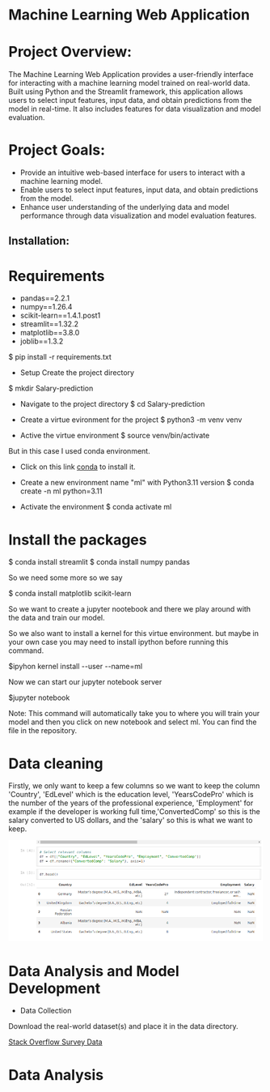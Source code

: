 # Machine Learning Web Application

# Project Overview:

The Machine Learning Web Application provides a user-friendly interface for interacting with a machine learning model trained on real-world data. Built using Python and the Streamlit framework, this application allows users to select input features, input data, and obtain predictions from the model in real-time. It also includes features for data visualization and model evaluation.

# Project Goals:

- Provide an intuitive web-based interface for users to interact with a machine learning model.
- Enable users to select input features, input data, and obtain predictions from the model.
- Enhance user understanding of the underlying data and model performance through data visualization and model evaluation features.

## Installation:

# Requirements

- pandas==2.2.1
- numpy==1.26.4
- scikit-learn==1.4.1.post1
- streamlit==1.32.2
- matplotlib==3.8.0
- joblib==1.3.2

$ pip install -r requirements.txt

- Setup
Create the project directory

$ mkdir Salary-prediction 

- Navigate to the project directory
$ cd Salary-prediction

- Create a virtue evironment for the project
$ python3 -m venv venv

- Active the virtue environment
$ source venv/bin/activate 

But in this case I used conda environment.
- Click on this link [conda](https://docs.anaconda.com/free/miniconda/#quick-command-line-install) to install it.

- Create a new environment name "ml" with Python3.11 version
$ conda create -n ml python=3.11

- Activate the environment
$ conda activate ml

# Install the packages
$ conda install streamlit
$ conda install numpy pandas

So we need some more so we say

$ conda install matplotlib scikit-learn

So we want to create a jupyter nootebook and 
there we play around with the data and train our model.

So we also want to install a kernel for this virtue environment.
but maybe in your own case you may need to install ipython before running this command.

$ipyhon kernel install --user --name=ml

Now we can start our jupyter notebook server

$jupyter notebook

Note: This command will automatically take you to where you will train your model
and then you click on new notebook and select ml. You can find the file in the repository.

# Data cleaning
Firstly, we only want to keep a few columns so we want to keep the 
column 'Country', 'EdLevel' which is the education level, 'YearsCodePro' which is the number 
of the years of the professional experience, 'Employment' for example if the developer is working full time,'ConvertedComp' so this is the salary converted to US dollars, and the 'salary' so this is what we want to keep.

![alt text](<Screenshot from 2024-03-29 17-54-24.png>)


# Data Analysis and Model Development

- Data Collection

Download the real-world dataset(s) and place it in the data directory.

[Stack Overflow Survey Data](https://insights.stackoverflow.com/survey)

# Data Analysis
